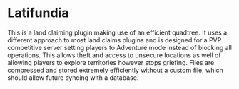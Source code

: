 # Latifundia
This is a land claiming plugin making use of an efficient quadtree. It uses a different approach to most land claims plugins and is designed for a PVP competitive server setting players to Adventure mode instead of blocking all operations. This allows theft and access to unsecure locations as well of allowing players to explore territories however stops griefing. Files are compressed and stored extremely efficiently without a custom file, which should allow future syncing with a database.
